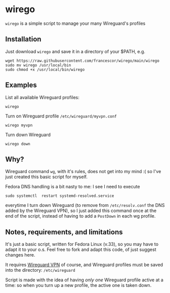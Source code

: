 # wirego

`wirego` is a simple script to manage your many Wireguard's profiles


## Installation

Just download `wirego` and save it in a directory of your $PATH, e.g.

```
wget https://raw.githubusercontent.com/francescor/wirego/main/wirego
sudo mv wirego /usr/local/bin
sudo chmod +x /usr/local/bin/wirego
```

## Examples

List all available Wireguard profiles:

`wirego`

Turn on Wireguard profile `/etc/wireguard/myvpn.conf`

`wirego myvpn`

Turn down Wireguard

`wirego down`


## Why?

Wireguard command `wg`, with it's rules, does not get into my mind :(  so I've just created this basic script for myself.

Fedora DNS handling is a bit nasty to me: I see I need to execute 

```
sudo systemctl  restart systemd-resolved.service
```
everytime I turn down Wireguard (to remove from `/etc/resolv.conf` the DNS added by the Wireguard VPN), so 
I just added this command once at the end of the script, instead of having to add a `PostDown` in each wg profile.


## Notes, requirements, and limitations

It's just a basic script, written for Fedora Linux (v.33), so you may have to adapt it to your o.s.
Feel free to fork and adapt this code, of just suggest changes here.

It requires [Wireguard VPN](https://www.wireguard.com/install/) of course, and Wireguard profiles must be saved into the directory: `/etc/wireguard`


Script is made with the idea of having *only one* Wireguard profile active at a time: so when you turn up a new profile, the active one is taken down.

